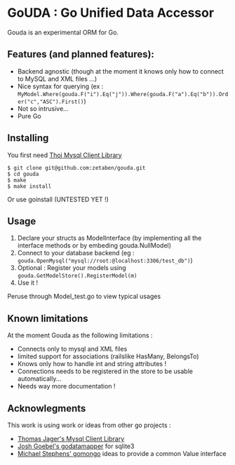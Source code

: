 # GoUDA : Go Unified Data Accessor

Gouda is an experimental ORM for Go.

## Features (and planned features):
 - Backend agnostic (though at the moment it knows only how to connect to MySQL and XML files ...)
 - Nice syntax for querying (ex : `MyModel.Where(gouda.F("i").Eq("j")).Where(gouda.F("a").Eq("b")).Order("c","ASC").First()`)
 - Not so intrusive...
 - Pure Go

## Installing 

You first need [Thoj Mysql Client Library](http://github.com/thoj/Go-MySQL-Client-Library/)  

	$ git clone git@github.com:zetaben/gouda.git
	$ cd gouda
	$ make
	$ make install

Or use goinstall (UNTESTED YET !)

## Usage 
	
 1. Declare your structs as ModelInterface (by implementing all the interface methods or by embeding gouda.NullModel)
 2. Connect to your database backend (eg : `gouda.OpenMysql("mysql://root:@localhost:3306/test_db")`)
 3. Optional : Register your models using `gouda.GetModelStore().RegisterModel(m)`
 4. Use it !

 Peruse through Model_test.go to view typical usages

## Known limitations 

At the moment Gouda as the following limitations : 

 - Connects only to mysql and XML files
 - limited support for associations (railslike HasMany, BelongsTo)
 - Knows only how to handle int and string attributes !
 - Connections needs to be registered in the store to be usable automatically... 
 - Needs way more documentation ! 

## Acknowlegments

This work is using work or ideas from other go projects : 
  
  - [Thomas Jager's Mysql Client Library](http://github.com/thoj/Go-MySQL-Client-Library/)
  - [Josh Goebel's godatamapper](http://github.com/yyyc514/go_datamapper) for sqlite3
  - [Michael Stephens' gomongo](http://github.com/mikejs/gomongo/blob/master/bson.go) ideas to provide a common Value interface
